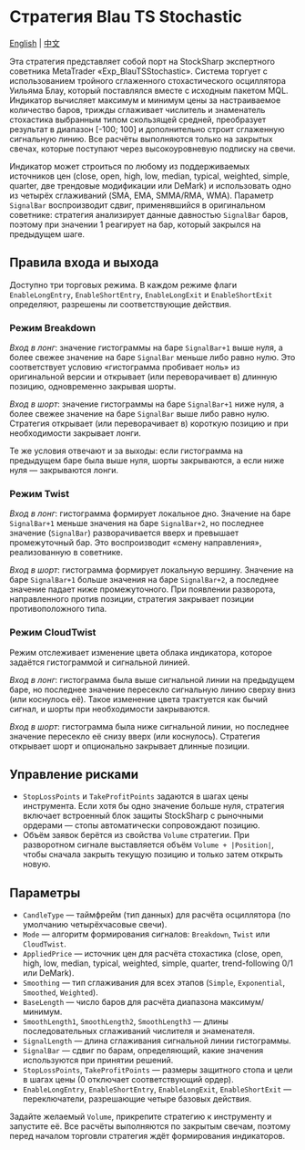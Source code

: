 # Стратегия Blau TS Stochastic
[English](README.md) | [中文](README_cn.md)

Эта стратегия представляет собой порт на StockSharp экспертного советника MetaTrader «Exp_BlauTSStochastic». Система торгует с использованием тройного сглаженного стохастического осциллятора Уильяма Блау, который поставлялся вместе с исходным пакетом MQL. Индикатор вычисляет максимум и минимум цены за настраиваемое количество баров, трижды сглаживает числитель и знаменатель стохастика выбранным типом скользящей средней, преобразует результат в диапазон [-100; 100] и дополнительно строит сглаженную сигнальную линию. Все расчёты выполняются только на закрытых свечах, которые поступают через высокоуровневую подписку на свечи.

Индикатор может строиться по любому из поддерживаемых источников цен (close, open, high, low, median, typical, weighted, simple, quarter, две трендовые модификации или DeMark) и использовать одно из четырёх сглаживаний (SMA, EMA, SMMA/RMA, WMA). Параметр `SignalBar` воспроизводит сдвиг, применявшийся в оригинальном советнике: стратегия анализирует данные давностью `SignalBar` баров, поэтому при значении 1 реагирует на бар, который закрылся на предыдущем шаге.

## Правила входа и выхода

Доступно три торговых режима. В каждом режиме флаги `EnableLongEntry`, `EnableShortEntry`, `EnableLongExit` и `EnableShortExit` определяют, разрешены ли соответствующие действия.

### Режим Breakdown

*Вход в лонг*: значение гистограммы на баре `SignalBar+1` выше нуля, а более свежее значение на баре `SignalBar` меньше либо равно нулю. Это соответствует условию «гистограмма пробивает ноль» из оригинальной версии и открывает (или переворачивает в) длинную позицию, одновременно закрывая шорты.

*Вход в шорт*: значение гистограммы на баре `SignalBar+1` ниже нуля, а более свежее значение на баре `SignalBar` выше либо равно нулю. Стратегия открывает (или переворачивает в) короткую позицию и при необходимости закрывает лонги.

Те же условия отвечают и за выходы: если гистограмма на предыдущем баре была выше нуля, шорты закрываются, а если ниже нуля — закрываются лонги.

### Режим Twist

*Вход в лонг*: гистограмма формирует локальное дно. Значение на баре `SignalBar+1` меньше значения на баре `SignalBar+2`, но последнее значение (`SignalBar`) разворачивается вверх и превышает промежуточный бар. Это воспроизводит «смену направления», реализованную в советнике.

*Вход в шорт*: гистограмма формирует локальную вершину. Значение на баре `SignalBar+1` больше значения на баре `SignalBar+2`, а последнее значение падает ниже промежуточного. При появлении разворота, направленного против позиции, стратегия закрывает позиции противоположного типа.

### Режим CloudTwist

Режим отслеживает изменение цвета облака индикатора, которое задаётся гистограммой и сигнальной линией.

*Вход в лонг*: гистограмма была выше сигнальной линии на предыдущем баре, но последнее значение пересекло сигнальную линию сверху вниз (или коснулось её). Такое изменение цвета трактуется как бычий сигнал, и шорты при необходимости закрываются.

*Вход в шорт*: гистограмма была ниже сигнальной линии, но последнее значение пересекло её снизу вверх (или коснулось). Стратегия открывает шорт и опционально закрывает длинные позиции.

## Управление рисками

* `StopLossPoints` и `TakeProfitPoints` задаются в шагах цены инструмента. Если хотя бы одно значение больше нуля, стратегия включает встроенный блок защиты StockSharp с рыночными ордерами — стопы автоматически сопровождают позицию.
* Объём заявок берётся из свойства `Volume` стратегии. При разворотном сигнале выставляется объём `Volume + |Position|`, чтобы сначала закрыть текущую позицию и только затем открыть новую.

## Параметры

* `CandleType` — таймфрейм (тип данных) для расчёта осциллятора (по умолчанию четырёхчасовые свечи).
* `Mode` — алгоритм формирования сигналов: `Breakdown`, `Twist` или `CloudTwist`.
* `AppliedPrice` — источник цен для расчёта стохастика (close, open, high, low, median, typical, weighted, simple, quarter, trend-following 0/1 или DeMark).
* `Smoothing` — тип сглаживания для всех этапов (`Simple`, `Exponential`, `Smoothed`, `Weighted`).
* `BaseLength` — число баров для расчёта диапазона максимум/минимум.
* `SmoothLength1`, `SmoothLength2`, `SmoothLength3` — длины последовательных сглаживаний числителя и знаменателя.
* `SignalLength` — длина сглаживания сигнальной линии гистограммы.
* `SignalBar` — сдвиг по барам, определяющий, какие значения используются при принятии решений.
* `StopLossPoints`, `TakeProfitPoints` — размеры защитного стопа и цели в шагах цены (0 отключает соответствующий ордер).
* `EnableLongEntry`, `EnableShortEntry`, `EnableLongExit`, `EnableShortExit` — переключатели, разрешающие четыре базовых действия.

Задайте желаемый `Volume`, прикрепите стратегию к инструменту и запустите её. Все расчёты выполняются по закрытым свечам, поэтому перед началом торговли стратегия ждёт формирования индикаторов.
